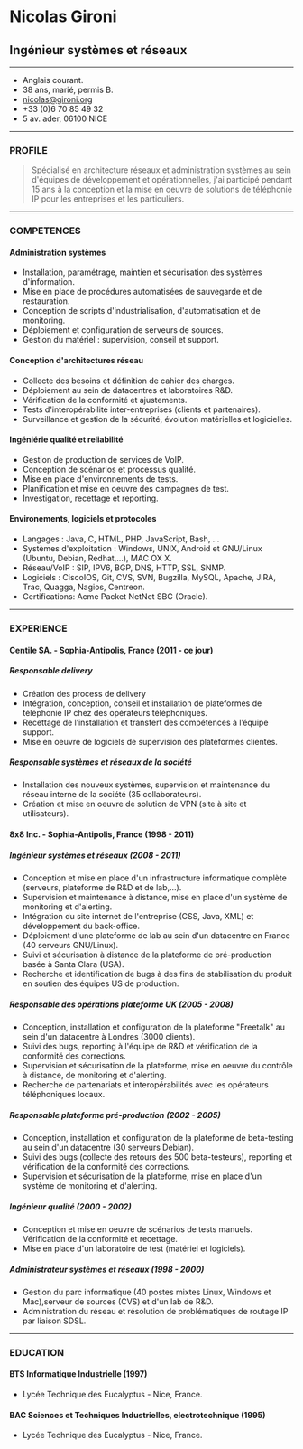 
# Nicolas Gironi 
## Ingénieur systèmes et réseaux

---

* Anglais courant.
* 38 ans, marié, permis B.
* [nicolas@gironi.org](mailto:nicolas@gironi.org)
* +33 (0)6 70 85 49 32
* 5 av. ader, 06100 NICE

------

### PROFILE 
> Spécialisé en architecture réseaux et administration systèmes au sein d'équipes de développement et opérationnelles, j'ai participé pendant 15 ans à la conception et la mise en oeuvre de solutions de téléphonie IP pour les entreprises et les particuliers.

------

### COMPETENCES 

#### Administration systèmes
* Installation, paramétrage, maintien et sécurisation des systèmes d'information.
* Mise en place de procédures automatisées de sauvegarde et de restauration.
* Conception de scripts d'industrialisation, d'automatisation et de monitoring.
* Déploiement et configuration de serveurs de sources. 
* Gestion du matériel : supervision, conseil et support.

#### Conception d'architectures réseau
* Collecte des besoins et définition de cahier des charges. 
* Déploiement au sein de datacentres et laboratoires R&D.
* Vérification de la conformité et ajustements.
* Tests d'interopérabilité inter-entreprises (clients et partenaires).
* Surveillance et gestion de la sécurité, évolution matérielles et logicielles.

#### Ingéniérie qualité et reliabilité 
* Gestion de production de services de VoIP.
* Conception de scénarios et processus qualité.
* Mise en place d'environnements de tests.
* Planification et mise en oeuvre des campagnes de test. 
* Investigation, recettage et reporting.

#### Environements, logiciels et protocoles 
* Langages : Java, C, HTML, PHP, JavaScript, Bash, …
* Systèmes d'exploitation : Windows, UNIX, Android et GNU/Linux (Ubuntu, Debian, Redhat,...), MAC OX X.
* Réseau/VoIP : SIP, IPV6, BGP, DNS, HTTP, SSL, SNMP.
* Logiciels : CiscoIOS, Git, CVS, SVN, Bugzilla, MySQL, Apache, JIRA, Trac, Quagga, Nagios, Centreon.
* Certifications: Acme Packet NetNet SBC (Oracle).

------

### EXPERIENCE 
#### Centile SA. - Sophia-Antipolis, France (2011 - ce jour)
##### Responsable delivery
* Création des process de delivery
* Intégration, conception, conseil et installation de plateformes de téléphonie IP chez des opérateurs téléphoniques.
* Recettage de l’installation et transfert des compétences à l’équipe support.
* Mise en oeuvre de logiciels de supervision des plateformes clientes. 

##### Responsable systèmes et réseaux de la société
* Installation des nouveux systèmes, supervision et maintenance du réseau interne de la société (35 collaborateurs).
* Création et mise en oeuvre de solution de VPN (site à site et utilisateurs).


#### 8x8 Inc. - Sophia-Antipolis, France (1998 - 2011)
##### Ingénieur systèmes et réseaux (2008 - 2011)
* Conception et mise en place d'un infrastructure informatique complète (serveurs, plateforme de R&D et de lab,...).
* Supervision et maintenance à distance, mise en place d'un système de monitoring et d'alerting. 
* Intégration du site internet de l'entreprise (CSS, Java, XML) et développement du back-office.
* Déploiement d'une plateforme de lab au sein d'un datacentre en France (40 serveurs GNU/Linux). 
* Suivi et sécurisation à distance de la plateforme de pré-production basée à Santa Clara (USA).
* Recherche et identification de bugs à des fins de stabilisation du produit en soutien des équipes US de production.

##### Responsable des opérations plateforme UK (2005 - 2008)
* Conception, installation et configuration de la plateforme "Freetalk" au sein d'un datacentre à Londres (3000 clients). 
* Suivi des bugs, reporting à l'équipe de R&D et vérification de la conformité des corrections.
* Supervision et sécurisation de la plateforme, mise en oeuvre du contrôle à distance, de monitoring et d'alerting. 
* Recherche de partenariats et interopérabilités avec les opérateurs téléphoniques locaux.

##### Responsable plateforme pré-production (2002 - 2005)
* Conception, installation et configuration de la plateforme de beta-testing au sein d'un datacentre (30 serveurs Debian).
* Suivi des bugs (collecte des retours des 500 beta-testeurs), reporting et vérification de la conformité des corrections.
* Supervision et sécurisation de la plateforme, mise en place d'un système de monitoring et d'alerting.

##### Ingénieur qualité (2000 - 2002)
* Conception et mise en oeuvre de scénarios de tests manuels. Vérification de la conformité et recettage.
* Mise en place d'un laboratoire de test (matériel et logiciels). 

##### Administrateur systèmes et réseaux (1998 - 2000)
* Gestion du parc informatique (40 postes mixtes Linux, Windows et Mac),serveur de sources (CVS) et d'un lab de R&D. 
* Administration du réseau et résolution de problématiques de routage IP par liaison SDSL.

------

### EDUCATION
#### BTS Informatique Industrielle (1997)
* Lycée Technique des Eucalyptus - Nice, France.

#### BAC Sciences et Techniques Industrielles, electrotechnique (1995)
* Lycée Technique des Eucalyptus - Nice, France.

